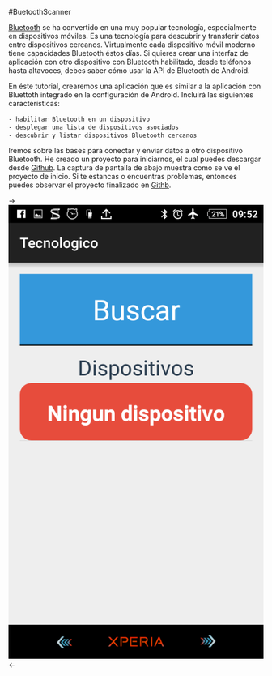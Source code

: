 #BuetoothScanner

[Bluetooth](https://en.wikipedia.org/wiki/Bluetooth) se ha convertido en una muy popular tecnología, especialmente en dispositivos móviles. Es una tecnología para descubrir y transferir datos entre dispositivos cercanos. Virtualmente cada dispositivo móvil moderno tiene capacidades Bluetooth éstos días. Si quieres crear una interfaz de aplicación con otro dispositivo con Bluetooth habilitado, desde teléfonos hasta altavoces, debes saber cómo usar la API de Bluetooth de Android.

En éste tutorial, crearemos una aplicación que es similar a la aplicación con Bluettoth integrado en la configuración de Android. Incluirá las siguientes características:

	- habilitar Bluetooth en un dispositivo
	- desplegar una lista de dispositivos asociados
	- descubrir y listar dispositivos Bluetooth cercanos

Iremos sobre las bases para conectar y enviar datos a otro dispositivo Bluetooth. He creado un proyecto para iniciarnos, el cual puedes descargar desde [Github](https://github.com/fercho0?tab=overview&from=2016-07-09). La captura de pantalla de abajo muestra como se ve el proyecto de inicio. Si te estancas o encuentras problemas, entonces puedes observar el proyecto finalizado en [Githb](https://github.com/fercho0/BluetoothScanner).


-> ![alt tag](https://github.com/fercho0/BluetoothScanner/blob/master/img/b1.png) <-



